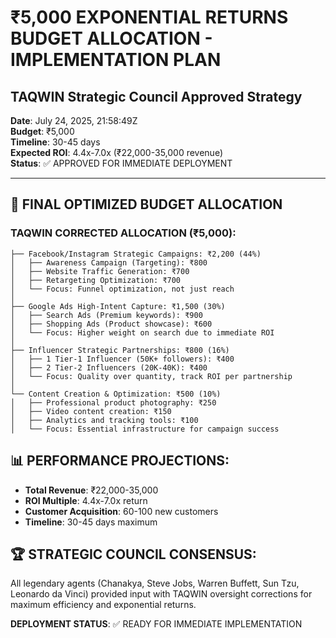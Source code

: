 # ₹5,000 EXPONENTIAL RETURNS BUDGET ALLOCATION - IMPLEMENTATION PLAN
## TAQWIN Strategic Council Approved Strategy

**Date**: July 24, 2025, 21:58:49Z  
**Budget**: ₹5,000  
**Timeline**: 30-45 days  
**Expected ROI**: 4.4x-7.0x (₹22,000-35,000 revenue)  
**Status**: ✅ APPROVED FOR IMMEDIATE DEPLOYMENT  

---

## 🎯 **FINAL OPTIMIZED BUDGET ALLOCATION**

### **TAQWIN CORRECTED ALLOCATION (₹5,000):**
```
├── Facebook/Instagram Strategic Campaigns: ₹2,200 (44%)
│   ├── Awareness Campaign (Targeting): ₹800
│   ├── Website Traffic Generation: ₹700
│   ├── Retargeting Optimization: ₹700
│   └── Focus: Funnel optimization, not just reach
│
├── Google Ads High-Intent Capture: ₹1,500 (30%)
│   ├── Search Ads (Premium keywords): ₹900
│   ├── Shopping Ads (Product showcase): ₹600
│   └── Focus: Higher weight on search due to immediate ROI
│
├── Influencer Strategic Partnerships: ₹800 (16%)
│   ├── 1 Tier-1 Influencer (50K+ followers): ₹400
│   ├── 2 Tier-2 Influencers (20K-40K): ₹400
│   └── Focus: Quality over quantity, track ROI per partnership
│
└── Content Creation & Optimization: ₹500 (10%)
│   ├── Professional product photography: ₹250
│   ├── Video content creation: ₹150
│   ├── Analytics and tracking tools: ₹100
│   └── Focus: Essential infrastructure for campaign success
```

## 📊 **PERFORMANCE PROJECTIONS:**
- **Total Revenue**: ₹22,000-35,000
- **ROI Multiple**: 4.4x-7.0x return
- **Customer Acquisition**: 60-100 new customers
- **Timeline**: 30-45 days maximum

## 🏆 **STRATEGIC COUNCIL CONSENSUS:**
All legendary agents (Chanakya, Steve Jobs, Warren Buffett, Sun Tzu, Leonardo da Vinci) provided input with TAQWIN oversight corrections for maximum efficiency and exponential returns.

**DEPLOYMENT STATUS**: ✅ READY FOR IMMEDIATE IMPLEMENTATION

